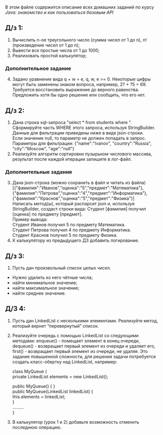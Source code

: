 В этом файле содержится описание всех домашних заданий по курсу *Java: знакомство и как пользоваться базовым API*

## Д/з 1:
1. Вычислить n-ое треугольного число (сумма чисел от 1 до n), n! (произведение чисел от 1 до n);
1. Вывести все простые числа от 1 до 1000;
1. Реализовать простой калькулятор;
### Дополнительное задание
4. Задано уравнение вида q + w = e, q, w, e >= 0. Некоторые цифры могут быть заменены знаком вопроса, например, 2? + ?5 = 69. Требуется восстановить выражение до верного равенства. Предложить хотя бы одно решение или сообщить, что его нет.

## Д/з 2:
1. Дана строка sql-запроса "select * from students where ". Сформируйте часть WHERE этого запроса, используя StringBuilder. Данные для фильтрации приведены ниже в виде json-строки.  
Если значение null, то параметр не должен попадать в запрос.  
Параметры для фильтрации: {"name":"Ivanov", "country":"Russia", "city":"Moscow", "age":"null"}
1. Реализуйте алгоритм сортировки пузырьком числового массива, результат после каждой итерации запишите в лог-файл.
### Дополнительные задания
3. Дана json-строка (можно сохранить в файл и читать из файла)  
[{"фамилия":"Иванов","оценка":"5","предмет":"Математика"},{"фамилия":"Петрова","оценка":"4","предмет":"Информатика"},{"фамилия":"Краснов","оценка":"5","предмет":"Физика"}]  
Написать метод(ы), который распарсит json и, используя StringBuilder, создаст строки вида: Студент [фамилия] получил [оценка] по предмету [предмет].  
Пример вывода:  
Студент Иванов получил 5 по предмету Математика.  
Студент Петрова получил 4 по предмету Информатика.  
Студент Краснов получил 5 по предмету Физика.
1. К калькулятору из предыдущего ДЗ добавить логирование.

## Д/з 3:
1. Пусть дан произвольный список целых чисел.
* Нужно удалить из него чётные числа;
* найти минимальное значение;
* найти максимальное значение;
* найти среднее значение.

## Д/3 4:
1. Пусть дан LinkedList с несколькими элементами. Реализуйте метод, который вернет “перевернутый” список.
1. Реализуйте очередь с помощью LinkedList со следующими методами:
enqueue() - помещает элемент в конец очереди,
dequeue() - возвращает первый элемент из очереди и удаляет его,
first() - возвращает первый элемент из очереди, не удаляя.
Это задание повышенной сложности, для решения задачи потребуется создать класс-обертку над LinkedList, например:

    class MyQueue {  
    private LinkedList elements = new LinkedList();

    public MyQueue() { }  
    public MyQueue(LinkedList linkedList) {  
        this.elements = linkedList;  
    }  
        .........  
}
3. В калькулятор (урок 1 и 2) добавьте возможность отменить последнюю операцию.